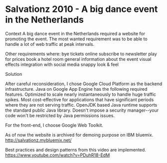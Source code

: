 
Salvationz 2010 - A big dance event in the Netherlands
===

Context
A big dance event in the Netherlands required a website for promoting the event.  The most wanted requirement was to be able to handle a lot of web traffic at peak intervals.  

Other requirements where:
bye tickets online
subscribe to newsletter
play for prices
book a hotel room
general information about the event
visual effects
integration with social media
snappy look & feel 

Solution

After careful reconsideration, I chose Google Cloud Platform as the backend infrastructure. Java on Google App Engine has the following required features.
Optimized to scale nearly instantaneously to handle huge traffic spikes.
Most cost-effective for applications that have significant periods where they are not serving traffic.
OpenJDK based Java runtime supports the standard public Java library.
Doesn't impose a security manager--your code won't be restricted by Java permissions issues.

For the front-end, I choose Google Web Toolkit. 




As of now the website is archived for demoing purpose on IBM bluemix.
http://salvationz.mybluemix.net/


Best practices and design patterns from this video are implemented.
https://www.youtube.com/watch?v=PDuhR18-EdM


